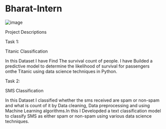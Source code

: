 # Bharat-Intern

![image](https://github.com/99-chetna/Bharat-Intern/assets/112334463/463bd611-9f78-4652-858d-c3a6ea714943)


Project Descriptions

Task 1:

Titanic Classification

In this Dataset I have Find The survival count of people. I have Builded a predictive model to determine the likelihood of survival for passengers onthe Titanic using data science techniques
in Python.


Task 2:

SMS Classification

In this Dataset I classified whether the sms received are spam or non-spam and what is count of it by Data cleaning, Data preprocessing and using Machine Learning algorithms.In this I Developded a text classification model to classify SMS as either spam or non-spam using various data science techniques.
